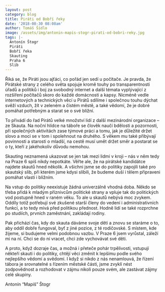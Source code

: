 ```yaml
---
layout: post
category: blog
title: Piráti od Bobří řeky
date: '2018-08-30 08:08am'
author: Tomáš Šídlo
image: /assets/img/antonin-mapis-stogr-pirati-od-bobri-reky.jpg
tags: |-
  Antonín Štogr
  Piráti
  Bobří řeka
  Skauting
  Praha 6
  Slib
---
```

Říká se, že Piráti jsou ajťáci, co pořád jen sedí u počítače. Je pravda, že Pirátské strany z celého světa spojuje kromě touhy po transparentnosti úřadů a politiků i boj za svobodný internet a další témata vyplývající z rozšíření počítačů skoro do každé domácnosti a kapsy. Nicméně vedle internetových a technických věcí u Pirátů sdílíme i společnou touhu dýchat svěží vzduch, žít v zeleném a čistém městě, a také vědomí, že je dobré pomáhat potřebným a starat se o své bližní. 

To přivádí do řad Pirátů velké množství lidí z další mezinárodní organizace – ze Skauta. Na noční hlídce na táboře se člověk naučí bdělosti a pozornosti, při společných aktivitách zase týmové práci a tomu, jak je důležité držet slovo a moci se v tom i spolehnout na druhého. S věkem mu také přibývají povinnosti a starosti o mladší, na cestě musí umět držet směr a postarat se o ty, kteří z jakéhokoliv důvodu nemohou. 

Skauting neznamená ukazovat se jen tak mezi lidmi v kroji – nás v něm tedy na Praze 6 spíš nikdy nepotkáte. Věřte ale, že na pirátské kandidátce najdete skautů hned několik. A všichni jsme se do politiky zapojili také pro skautský slib, při kterém jsme kdysi slíbili, že budeme duší i tělem připraveni pomáhat vlasti i bližním. 

Na vstup do politiky neexistuje žádná univerzálně vhodná doba. Někdo se třeba přidá k mladým příznivcům politické strany a vpluje tak do politických vod postupně hned v raném věku. To ale u skautů nebývá moc zvykem. Oddíly totiž potřebují své zkušené starší členy do vedení i administrativních funkcí, a to tedy mívá před politikou přednost. Hodně lidí se také rozprchne po studiích, prvních zaměstnání, zakládají rodiny.

Pak přichází čas, kdy do skauta dáváme svoje děti a znovu se staráme o to, aby oddíl dobře fungoval, byť z jiné pozice, z té rodičovské. S místem, kde žijeme, si budujeme velmi podobnou vazbu. V Praze 6 jsem vyrůstal, záleží mi na ní. Chci se do ní vracet, chci zde vychovávat své děti. 

A proto, když dozraje čas, a možná i přeteče pohár trpělivosti, vstupují někteří skauti i do politiky, chtějí věci změnit k lepšímu podle svého nejlepšího vědomí a svědomí. I když si nikdo z nás nenamlouvá, že řízení tábora je srovnatelné s řízením městské části, jsme zvyklí nést zodpovědnost a rozhodovat v zájmu nikoli pouze svém, ale zastávat zájmy celé skupiny. 

Antonín “Mapiš” Štogr
